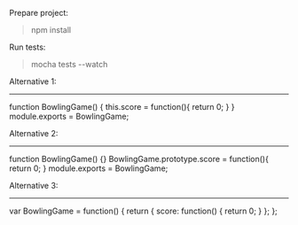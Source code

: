 Prepare project:
> npm install

Run tests:
> mocha tests --watch
>

Alternative 1:
**************
function BowlingGame() {
  this.score = function(){
    return 0;
  }
}
module.exports = BowlingGame;

Alternative 2:
**************
function BowlingGame() {}
BowlingGame.prototype.score = function(){
  return 0;
}
module.exports = BowlingGame;

Alternative 3:
**************
var BowlingGame = function() {
    return {
      score: function() {
          return 0;
      }
    };
};
